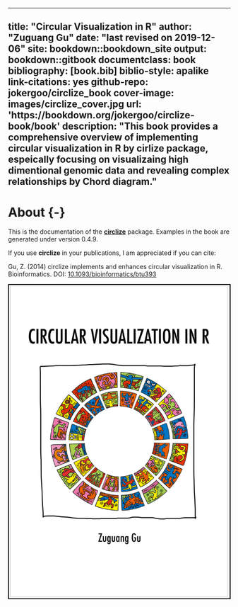 
--- 
title: "Circular Visualization in R"
author: "Zuguang Gu"
date: "last revised on 2019-12-06"
site: bookdown::bookdown_site
output: bookdown::gitbook
documentclass: book
bibliography: [book.bib]
biblio-style: apalike
link-citations: yes
github-repo: jokergoo/circlize_book
cover-image: images/circlize_cover.jpg
url: 'https\://bookdown.org/jokergoo/circlize-book/book'
description: "This book provides a comprehensive overview of implementing circular visualization in R by cirlize package, espeically focusing on visualizaing high dimentional genomic data and revealing complex relationships by Chord diagram."
---

# About {-}

This is the documentation of the
[**circlize**](https://cran.r-project.org/package=circlize) package. Examples
in the book are generated under version 0.4.9.

If you use **circlize** in your publications, I am appreciated if you can cite:

Gu, Z. (2014) circlize implements and enhances circular visualization in R.
Bioinformatics. DOI:
[10.1093/bioinformatics/btu393](https://doi.org/10.1093/bioinformatics/btu393)

<img src="images/circlize_cover.jpg" style="width:500px;border:2px solid black;" />
